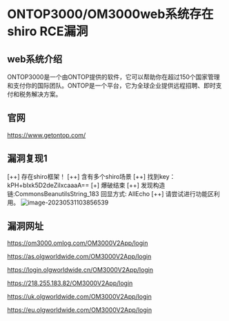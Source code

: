 # ONTOP3000/OM3000web系统存在shiro RCE漏洞

## web系统介绍

ONTOP3000是一个由ONTOP提供的软件，它可以帮助你在超过150个国家管理和支付你的国际团队。ONTOP是一个平台，它为全球企业提供远程招聘、即时支付和税务解决方案。

## 官网

https://www.getontop.com/

## 漏洞复现1

[++] 存在shiro框架！
[++] 含有多个shiro场景
[++] 找到key：kPH+bIxk5D2deZiIxcaaaA==
[+] 爆破结束
[++] 发现构造链:CommonsBeanutilsString_183  回显方式: AllEcho
[++] 请尝试进行功能区利用。
![image-20230531103856539](C:\Users\Administrator\AppData\Roaming\Typora\typora-user-images\image-20230531103856539.png)

## 漏洞网址

https://om3000.omlog.com/OM3000V2App/login

https://as.olgworldwide.com/OM3000V2App/login

https://login.olgworldwide.cn/OM3000V2App/login

https://218.255.183.82/OM3000V2App/login

https://uk.olgworldwide.com/OM3000V2App/login

https://eu.olgworldwide.com/OM3000V2App/login